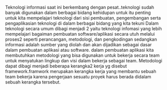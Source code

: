 Teknologi informasi saat ini berkembang dengan pesat..teknologi sudah banyak digunakan dalam berbagai bidang kehidupan untuk itu penting untuk kita mempelajari teknologi dari sisi pembuatan, pengembangan serta pengaplikasian teknologi di dalam berbagai bidang yang kita tekuni
Dalam teknologi secara umum dibagi menjadi 2 yaitu teknologi infomasi yang lebih mempelajari bagaiman pembuatan software/aplikasi secara utuh melalui proses2 seperti perancangan, metodologi, dan pengkodingan sedangkan informasi adalah sumber yang diolah dan akan dijadikan sebagai dasar dalam pembuatan aplikasi atau software.
dalam pembuatan aplikasi kita membutuhkan metodologi yang bisa digunakan untuk bekerja secara team untuk menyatukan lingkup dan visi dalam bekerja sebagai team.
Metodologi dapat dibagi menjadi beberapa kerangka2 kerja yg disebut framework.framwork merupakan kerangka kerja yang membantu sebuah team bekerja karena pengerjaan sesuatu proyek harus berada didalam sebuah kerangka tersebut.
